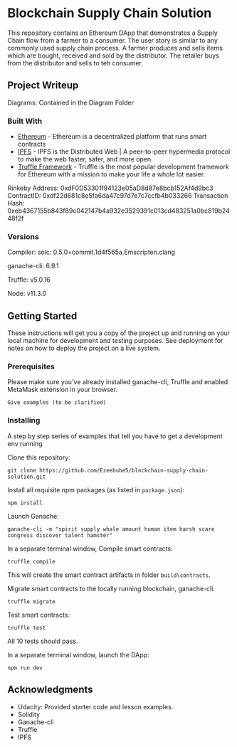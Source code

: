 # Blockchain Supply Chain Solution

This repository contains an Ethereum DApp that demonstrates a Supply Chain flow from a farmer to a consumer. The user story is similar to any commonly used supply chain process. A farmer produces and sells items which are bought, received and sold by the distributor. The retailer buys from the distributor and sells to teh consumer.

## Project Writeup
Diagrams: Contained in the Diagram Folder

### Built With

* [Ethereum](https://www.ethereum.org/) - Ethereum is a decentralized platform that runs smart contracts
* [IPFS](https://ipfs.io/) - IPFS is the Distributed Web | A peer-to-peer hypermedia protocol
to make the web faster, safer, and more open.
* [Truffle Framework](http://truffleframework.com/) - Truffle is the most popular development framework for Ethereum with a mission to make your life a whole lot easier.

Rinkeby Address: 0xdF0D53301f94123e05aD8d87e8bcb152Af4d9bc3
ContractID: 0xdf22d681c8e5fa6da47c97d7e7c7ccfb4b033266
Transaction Hash: 0xeb4367155b843f89c042147b4a932e3529391c013cd483251a0bc819b2448f2f

### Versions
Compiler: solc: 0.5.0+commit.1d4f565a.Emscripten.clang

ganache-cli: 6.9.1


Truffle: v5.0.16

Node: v11.3.0

## Getting Started

These instructions will get you a copy of the project up and running on your local machine for development and testing purposes. See deployment for notes on how to deploy the project on a live system.

### Prerequisites

Please make sure you've already installed ganache-cli, Truffle and enabled MetaMask extension in your browser.

```
Give examples (to be clarified)
```

### Installing

A step by step series of examples that tell you have to get a development env running

Clone this repository:

```
git clone https://github.com/Ezeebube5/blockchain-supply-chain-solution.git
```

Install all requisite npm packages (as listed in ```package.json```):

```
npm install
```

Launch Ganache:

```
ganache-cli -m "spirit supply whale amount human item harsh scare congress discover talent hamster"
```

In a separate terminal window, Compile smart contracts:

```
truffle compile
```

This will create the smart contract artifacts in folder ```build\contracts```.

Migrate smart contracts to the locally running blockchain, ganache-cli:

```
truffle migrate
```


Test smart contracts:

```
truffle test
```

All 10 tests should pass.


In a separate terminal window, launch the DApp:

```
npm run dev
```




## Acknowledgments
* Udacity: Provided starter code and lesson examples.
* Solidity
* Ganache-cli
* Truffle
* IPFS
